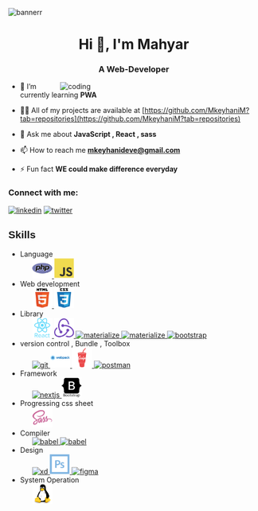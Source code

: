 ![bannerr](https://user-images.githubusercontent.com/95478989/198955082-6e78ebb5-e1e4-49f9-8d32-6e5af3984dcd.gif)
<h1 align="center">Hi 👋, I'm Mahyar</h1>
<h3 align="center">A Web-Developer</h3>
<img align='right' alt='coding' width='400' src='https://media.giphy.com/media/v1.Y2lkPTc5MGI3NjExZGQ1ZWQ0YWI1OWY5ODRmY2UzMDExODdiZmEyNWMyODcxMjNhYzJlZSZjdD1n/qgQUggAC3Pfv687qPC/giphy.gif' >

- 🌱 I’m currently learning **PWA**

- 👨‍💻 All of my projects are available at [https://github.com/MkeyhaniM?tab=repositories](https://github.com/MkeyhaniM?tab=repositories)

- 💬 Ask me about **JavaScript , React , sass**

- 📫 How to reach me **mkeyhanideve@gmail.com**

- ⚡ Fun fact **WE could make difference everyday**

<h3 align="left">Connect with me:</h3>

[![linkedin](https://img.shields.io/badge/linkedin-0A66C2?style=for-the-badge&logo=linkedin&logoColor=white)](https://www.linkedin.com/in/mahyar-keyhani-a8b605258/)
[![twitter](https://img.shields.io/badge/twitter-1DA1F2?style=for-the-badge&logo=twitter&logoColor=white)](https://twitter.com/mahyarkeyhani)



<h2 style="font-family: 'Josefin Sans', sans-serif">Skills</h2>
    <ul >
        <li>
            Language
            <ul>
                <a href="https://www.php.net" target="_blank" rel="noreferrer">
                    <img
                            src="https://raw.githubusercontent.com/devicons/devicon/master/icons/php/php-original.svg"
                            alt="php"
                            width="40"
                            height="40"
                    />
                </a>
                <a
                        href="https://developer.mozilla.org/en-US/docs/Web/JavaScript"
                        target="_blank"
                        rel="noreferrer"
                >
                    <img
                            src="https://raw.githubusercontent.com/devicons/devicon/master/icons/javascript/javascript-original.svg"
                            alt="javascript"
                            width="40"
                            height="40"
                    />
                </a>
            </ul>
        </li>
        <li>
            Web development
            <ul>
                <a href="https://www.w3.org/html/" target="_blank" rel="noreferrer">
                    <img
                            src="https://raw.githubusercontent.com/devicons/devicon/master/icons/html5/html5-original-wordmark.svg"
                            alt="html5"
                            width="40"
                            height="40"
                    />
                </a>
                <a href="https://www.w3schools.com/css/" target="_blank" rel="noreferrer">
                    <img
                            src="https://raw.githubusercontent.com/devicons/devicon/master/icons/css3/css3-original-wordmark.svg"
                            alt="css3"
                            width="40"
                            height="40"
                    />
                </a>
            </ul>
        </li>
        <li>
            Library
            <ul>
                <a href="https://reactjs.org/" target="_blank" rel="noreferrer">
                    <img
                            src="https://raw.githubusercontent.com/devicons/devicon/master/icons/react/react-original-wordmark.svg"
                            alt="react"
                            width="40"
                            height="40"
                    />
                </a>
                <a href="https://redux.js.org" target="_blank" rel="noreferrer">
                    <img
                            src="https://raw.githubusercontent.com/devicons/devicon/master/icons/redux/redux-original.svg"
                            alt="redux"
                            width="40"
                            height="40"
                    />
                </a>
                <a href="https://mui.com" target="_blank" rel="noreferrer">
                    <img
                            src="https://mui.com/static/icons/180x180.png"
                            alt="materialize"
                            width="40"
                            height="40"
                    />
                </a>
                <a href="https://materializecss.com" target="_blank" rel="noreferrer">
                    <img
                            src="https://raw.githubusercontent.com/prplx/svg-logos/5585531d45d294869c4eaab4d7cf2e9c167710a9/svg/materialize.svg"
                            alt="materialize"
                            width="40"
                            height="40"
                    />
                </a>
                <a href="https://jquery.com" target="_blank" rel="noreferrer">
                    <img
                            src="https://jquery.com/jquery-wp-content/themes/jquery.com/i/favicon.ico"
                            alt="bootstrap"
                            width="40"
                            height="40"
                    />
                </a>
            </ul>
        </li>
        <li>
            version control , Bundle , Toolbox
            <ul>
                <a href="https://git-scm.com/" target="_blank" rel="noreferrer">
                    <img
                            src="https://www.vectorlogo.zone/logos/git-scm/git-scm-icon.svg"
                            alt="git"
                            width="40"
                            height="40"
                    />
                </a>
                <a href="https://webpack.js.org" target="_blank" rel="noreferrer">
                    <img
                            src="https://raw.githubusercontent.com/devicons/devicon/d00d0969292a6569d45b06d3f350f463a0107b0d/icons/webpack/webpack-original-wordmark.svg"
                            alt="webpack"
                            width="40"
                            height="40"
                    />
                </a>
                <a href="https://gulpjs.com" target="_blank" rel="noreferrer">
                    <img
                            src="https://raw.githubusercontent.com/devicons/devicon/master/icons/gulp/gulp-plain.svg"
                            alt="gulp"
                            width="40"
                            height="40"
                    />
                </a>
                <a href="https://postman.com" target="_blank" rel="noreferrer">
                    <img
                            src="https://www.vectorlogo.zone/logos/getpostman/getpostman-icon.svg"
                            alt="postman"
                            width="40"
                            height="40"
                    />
                </a>
            </ul>
        </li>
        <li>
            Framework
            <ul>
                <a href="https://nextjs.org/" target="_blank" rel="noreferrer">
                    <img
                            src="https://cdn.worldvectorlogo.com/logos/nextjs-2.svg"
                            alt="nextjs"
                            width="40"
                            height="40"
                    />
                </a>
                <a href="https://getbootstrap.com" target="_blank" rel="noreferrer">
                    <img
                            src="https://raw.githubusercontent.com/devicons/devicon/master/icons/bootstrap/bootstrap-plain-wordmark.svg"
                            alt="bootstrap"
                            width="40"
                            height="40"
                    />
                </a>
            </ul>
        </li>
        <li>
            Progressing css sheet
            <ul>
                <a href="https://sass-lang.com" target="_blank" rel="noreferrer">
                    <img
                            src="https://raw.githubusercontent.com/devicons/devicon/master/icons/sass/sass-original.svg"
                            alt="sass"
                            width="40"
                            height="40"
                    />
                </a>
            </ul>
        </li>
        <li>
            Compiler
            <ul>
                <a href="https://babeljs.io" target="_blank" rel="noreferrer">
                    <img
                            src="https://www.vectorlogo.zone/logos/babeljs/babeljs-icon.svg"
                            alt="babel"
                            width="40"
                            height="40"
                    />
                </a>
                <a href="https://pughtml.com" target="_blank" rel="noreferrer">
                    <img
                            src="https://camo.githubusercontent.com/96ca2666e419c0e530b1bce3ef33f95283eaf983dbb1e991b4b32d4dbe6c018d/687474703a2f2f7075672e73656c666275696c642e66722f7075672e706e67"
                            alt="babel"
                            width="40"
                            height="40"
                    />
                </a>
            </ul>
        </li>
        <li>
            Design
            <ul>
                <a href="https://www.adobe.com/products/xd.html"
                   target="_blank"
                   rel="noreferrer">
                    <img src="https://cdn.worldvectorlogo.com/logos/adobe-xd.svg"
                         alt="xd"
                         width="40"
                         height="40"
                    />
                </a>
                <a href="https://www.photoshop.com/en" target="_blank" rel="noreferrer">
                    <img
                            src="https://raw.githubusercontent.com/devicons/devicon/master/icons/photoshop/photoshop-line.svg"
                            alt="photoshop"
                            width="40"
                            height="40"
                    />
                </a>
                <a href="https://www.figma.com/" target="_blank" rel="noreferrer">
                    <img
                            src="https://www.vectorlogo.zone/logos/figma/figma-icon.svg"
                            alt="figma"
                            width="40"
                            height="40"
                    />
                </a>
            </ul>
        </li>
        <li>
            System Operation
            <ul>
                <a href="https://www.linux.org/" target="_blank" rel="noreferrer">
                    <img
                            src="https://raw.githubusercontent.com/devicons/devicon/master/icons/linux/linux-original.svg"
                            alt="linux"
                            width="40"
                            height="40"
                    />
                </a>
            </ul>
        </li>
    </ul>
